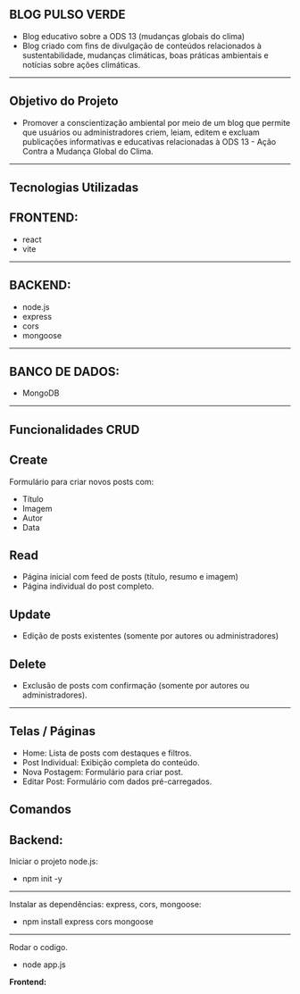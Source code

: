 ## BLOG PULSO VERDE
- Blog educativo sobre a ODS 13 (mudanças globais do clima)
- Blog criado com fins de divulgação de conteúdos relacionados à sustentabilidade, mudanças climáticas, boas práticas ambientais e notícias sobre ações climáticas.
---

## Objetivo do Projeto
- Promover a conscientização ambiental por meio de um blog que permite que usuários ou administradores criem, leiam, editem e excluam publicações informativas e educativas relacionadas à ODS 13 - Ação Contra a Mudança Global do Clima.
---
## Tecnologias Utilizadas
FRONTEND:
--
- react
- vite
---
  BACKEND:
---
- node.js
- express
- cors
- mongoose
---
BANCO DE DADOS:
---
- MongoDB
---
## Funcionalidades CRUD

## Create
Formulário para criar novos posts com:
- Título
- Imagem
- Autor
- Data

## Read
- Página inicial com feed de posts (título, resumo e imagem)
- Página individual do post completo.

## Update
- Edição de posts existentes (somente por autores ou administradores)

## Delete
- Exclusão de posts com confirmação (somente por autores ou administradores).

---

## Telas / Páginas
- Home: Lista de posts com destaques e filtros.
- Post Individual: Exibição completa do conteúdo.
- Nova Postagem: Formulário para criar post.
- Editar Post: Formulário com dados pré-carregados.

## Comandos
**Backend:**
---
Iniciar o projeto node.js:
- npm init -y
---
Instalar as dependências: express, cors, mongoose:
- npm install express cors mongoose
---
Rodar o codigo.
- node app.js

**Frontend:**






